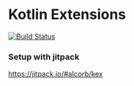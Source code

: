 # Kotlin Extensions
[![Build Status](https://travis-ci.org/alcorb/kex-collections.svg?branch=master)](https://travis-ci.org/alcorb/kex-collections)


### Setup with jitpack
https://jitpack.io/#alcorb/kex

